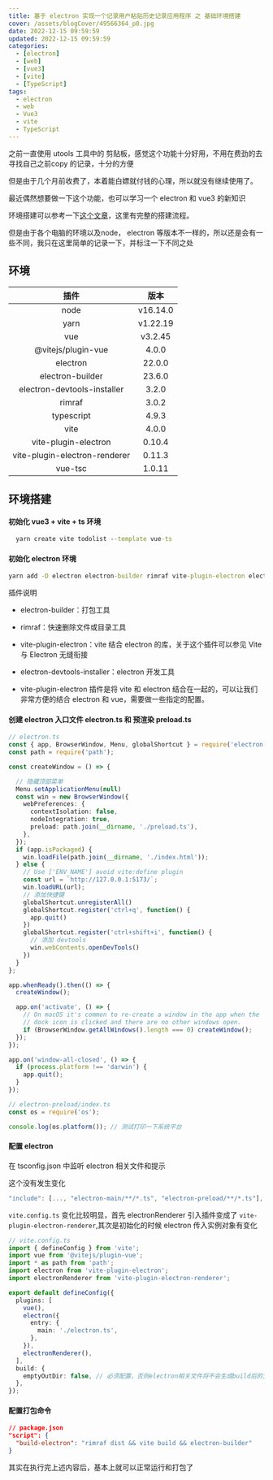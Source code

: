 ```yaml
---
title: 基于 electron 实现一个记录用户粘贴历史记录应用程序 之 基础环境搭建
cover: /assets/blogCover/49566364_p0.jpg
date: 2022-12-15 09:59:59
updated: 2022-12-15 09:59:59
categories:
  - [electron]
  - [web]
  - [vue3]
  - [vite]
  - [TypeScript]
tags:
  - electron
  - web
  - Vue3
  - vite
  - TypeScript
---
```



之前一直使用 utools 工具中的 剪贴板，感觉这个功能十分好用，不用在费劲的去寻找自己之前copy 的记录，十分的方便

但是由于几个月前收费了，本着能白嫖就付钱的心理，所以就没有继续使用了。

最近偶然想要做一下这个功能，也可以学习一个 electron 和 vue3 的新知识

环境搭建可以参考一下[这个文章](https://segmentfault.com/a/1190000041852520)，这里有完整的搭建流程。

但是由于各个电脑的环境以及node， electron 等版本不一样的，所以还是会有一些不同，我只在这里简单的记录一下，并标注一下不同之处

## 环境

| 插件                            | 版本            |
| :-----:                        |    :-----:     |
|node                            |     v16.14.0   |
|yarn                            |     v1.22.19   |
|vue                             |     v3.2.45    |
|@vitejs/plugin-vue              |      4.0.0     |
|electron                        |     22.0.0     |
|electron-builder                |     23.6.0     |
|electron-devtools-installer     |    3.2.0       |
|rimraf                          |     3.0.2      |
|typescript                      |      4.9.3     |
|vite                            |     4.0.0      |
|vite-plugin-electron            |     0.10.4     |
|vite-plugin-electron-renderer   |      0.11.3    |
|vue-tsc                         |     1.0.11     |


## 环境搭建

#### 初始化 vue3 + vite + ts 环境

~~~cmd
  yarn create vite todolist --template vue-ts
~~~

#### 初始化 electron 环境

~~~cmd
yarn add -D electron electron-builder rimraf vite-plugin-electron electron-devtools-installer
~~~

插件说明
* electron-builder：打包工具

* rimraf：快速删除文件或目录工具

* vite-plugin-electron：vite 结合 electron 的库，关于这个插件可以参见 Vite 与 Electron 无缝衔接

* electron-devtools-installer：electron 开发工具

* vite-plugin-electron 插件是将 vite 和 electron 结合在一起的，可以让我们非常方便的结合 electron 和 vue，需要做一些指定的配置。

#### 创建 electron 入口文件 electron.ts 和 预渲染 preload.ts

~~~ts
// electron.ts
const { app, BrowserWindow, Menu, globalShortcut } = require('electron');
const path = require('path');

const createWindow = () => {

  // 隐藏顶部菜单
  Menu.setApplicationMenu(null)
  const win = new BrowserWindow({
    webPreferences: {
      contextIsolation: false,
      nodeIntegration: true,
      preload: path.join(__dirname, './preload.ts'),
    },
  });
  if (app.isPackaged) {
    win.loadFile(path.join(__dirname, './index.html'));
  } else {
    // Use ['ENV_NAME'] avoid vite:define plugin
    const url = `http://127.0.0.1:5173/`;
    win.loadURL(url);
    // 添加快捷键
    globalShortcut.unregisterAll()
    globalShortcut.register('ctrl+q', function() {
      app.quit()
    })
    globalShortcut.register('ctrl+shift+i', function() {
      // 添加 devtools
      win.webContents.openDevTools()
    })
  }
};

app.whenReady().then(() => {
  createWindow();

  app.on('activate', () => {
    // On macOS it's common to re-create a window in the app when the
    // dock icon is clicked and there are no other windows open.
    if (BrowserWindow.getAllWindows().length === 0) createWindow();
  });
});

app.on('window-all-closed', () => {
  if (process.platform !== 'darwin') {
    app.quit();
  }
});
~~~

~~~ts
// electron-preload/index.ts
const os = require('os');

console.log(os.platform()); // 测试打印一下系统平台
~~~

#### 配置 electron
在 tsconfig.json 中监听 electron 相关文件和提示

这个没有发生变化
~~~ts
"include": [..., "electron-main/**/*.ts", "electron-preload/**/*.ts"],
~~~
`vite.config.ts` 变化比较明显，首先 electronRenderer 引入插件变成了 `vite-plugin-electron-renderer`,其次是初始化的时候 electron 传入实例对象有变化
~~~ts
// vite.config.ts
import { defineConfig } from 'vite';
import vue from '@vitejs/plugin-vue';
import * as path from 'path';
import electron from 'vite-plugin-electron';
import electronRenderer from 'vite-plugin-electron-renderer';

export default defineConfig({
  plugins: [
    vue(),
    electron({
      entry: {
        main: './electron.ts',
      },
    }),
    electronRenderer(),
  ],
  build: {
    emptyOutDir: false, // 必须配置，否则electron相关文件将不会生成build后的文件
  },
});
~~~

#### 配置打包命令

~~~json
// package.json
"script": {
  "build-electron": "rimraf dist && vite build && electron-builder"
}
~~~

其实在执行完上述内容后，基本上就可以正常运行和打包了
